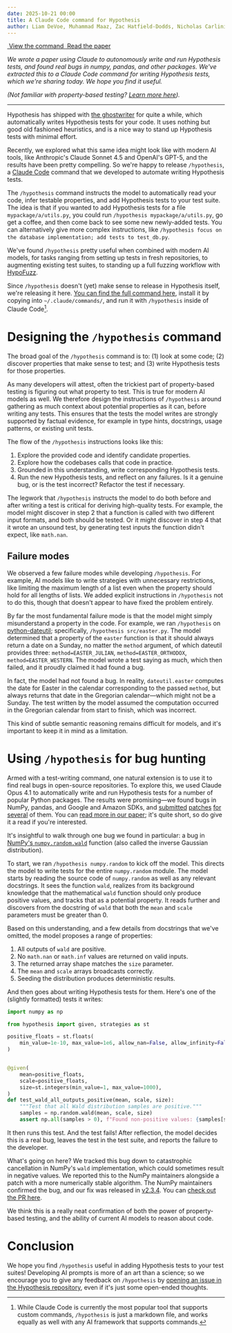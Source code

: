 ```yaml
---
date: 2025-10-21 00:00
title: A Claude Code command for Hypothesis
author: Liam DeVoe, Muhammad Maaz, Zac Hatfield-Dodds, Nicholas Carlini
---
```


<div class="cta-buttons">
  <a href="https://github.com/hypothesisworks/hypothesis/agents/hypothesis.md" class="cta-button">
    <img src="/theme/icon-code.svg" alt="" class="cta-icon">
    View the command
  </a>
  <a href="https://mmaaz-git.github.io/agentic-pbt-site/" class="cta-button">
    <img src="/theme/icon-paper.svg" alt="" class="cta-icon">
    Read the paper
  </a>
</div>

*We wrote a paper using Claude to autonomously write and run Hypothesis tests, and found real bugs in numpy, pandas, and other packages. We've extracted this to a Claude Code command for writing Hypothesis tests, which we're sharing today. We hope you find it useful.*

*(Not familiar with property-based testing? [Learn more here](https://increment.com/testing/in-praise-of-property-based-testing/)).*

---

Hypothesis has shipped with [the ghostwriter](https://hypothesis.readthedocs.io/en/latest/reference/integrations.html#ghostwriter) for quite a while, which automatically writes Hypothesis tests for your code. It uses nothing but good old fashioned heuristics, and is a nice way to stand up Hypothesis tests with minimal effort.

Recently, we explored what this same idea might look like with modern AI tools, like Anthropic's Claude Sonnet 4.5 and OpenAI's GPT-5, and the results have been pretty compelling. So we're happy to release `/hypothesis`, a [Claude Code](https://www.claude.com/product/claude-code) command that we developed to automate writing Hypothesis tests.

The `/hypothesis` command instructs the model to automatically read your code, infer testable properties, and add Hypothesis tests to your test suite. The idea is that if you wanted to add Hypothesis tests for a file `mypackage/a/utils.py`, you could run `/hypothesis mypackage/a/utils.py`, go get a coffee, and then come back to see some new newly-added tests. You can alternatively give more complex instructions, like `/hypothesis focus on the database implementation; add tests to test_db.py`.

We've found `/hypothesis` pretty useful when combined with modern AI models, for tasks ranging from setting up tests in fresh repositories, to augmenting existing test suites, to standing up a full fuzzing workflow with [HypoFuzz](https://hypofuzz.com/).

Since `/hypothesis` doesn't (yet) make sense to release in Hypothesis itself, we're releasing it here. [You can find the full command here](https://github.com/hypothesisworks/hypothesis/agents/hypothesis.md), install it by copying into `~/.claude/commands/`, and run it with `/hypothesis` inside of Claude Code[^1].

# Designing the `/hypothesis` command

The broad goal of the `/hypothesis` command is to: (1) look at some code; (2) discover properties that make sense to test; and (3) write Hypothesis tests for those properties.

As many developers will attest, often the trickiest part of property-based testing is figuring out what property to test. This is true for modern AI models as well. We therefore design the instructions of `/hypothesis` around gathering as much context about potential properties as it can, before writing any tests. This ensures that the tests the model writes are strongly supported by factual evidence, for example in type hints, docstrings, usage patterns, or existing unit tests.

The flow of the `/hypothesis` instructions looks like this:

1. Explore the provided code and identify candidate properties.
2. Explore how the codebases calls that code in practice.
3. Grounded in this understanding, write corresponding Hypothesis tests.
4. Run the new Hypothesis tests, and reflect on any failures. Is it a genuine bug, or is the test incorrect? Refactor the test if necessary.

The legwork that `/hypothesis` instructs the model to do both before and after writing a test is critical for deriving high-quality tests. For example, the model might discover in step 2 that a function is called with two different input formats, and both should be tested. Or it might discover in step 4 that it wrote an unsound test, by generating test inputs the function didn't expect, like `math.nan`.

## Failure modes

We observed a few failure modes while developing `/hypothesis`. For example, AI models like to write strategies with unnecessary restrictions, like limiting the maximum length of a list even when the property should hold for all lengths of lists. We added explicit instructions in `/hypothesis` not to do this, though that doesn't appear to have fixed the problem entirely.

By far the most fundamental failure mode is that the model might simply misunderstand a property in the code. For example, we ran `/hypothesis` on [python-dateutil](https://github.com/dateutil/dateutil); specifically, `/hypothesis src/easter.py`. The model determined that a property of the `easter` function is that it should always return a date on a Sunday, no matter the `method` argument, of which dateutil provides three: `method=EASTER_JULIAN`, `method=EASTER_ORTHODOX`, `method=EASTER_WESTERN`. The model wrote a test saying as much, which then failed, and it proudly claimed it had found a bug.

In fact, the model had not found a bug. In reality, `dateutil.easter` computes the date for Easter in the calendar corresponding to the passed `method`, but always returns that date in the Gregorian calendar—which might not be a Sunday. The test written by the model assumed the computation occurred in the Gregorian calendar from start to finish, which was incorrect.

This kind of subtle semantic reasoning remains difficult for models, and it's important to keep it in mind as a limitation.

# Using `/hypothesis` for bug hunting

Armed with a test-writing command, one natural extension is to use it to find real bugs in open-source repositories. To explore this, we used Claude Opus 4.1 to automatically write and run Hypothesis tests for a number of popular Python packages. The results were promising—we found bugs in NumPy, pandas, and Google and Amazon SDKs, and [submitted](https://github.com/numpy/numpy/pull/29609) [patches](https://github.com/aws-powertools/powertools-lambda-python/pull/7246) [for](https://github.com/aws-cloudformation/cloudformation-cli/pull/1106) [several](https://github.com/huggingface/tokenizers/pull/1853) of them. You can [read more in our paper](https://mmaaz-git.github.io/agentic-pbt-site/); it's quite short, so do give it a read if you're interested.

It's insightful to walk through one bug we found in particular: a bug in [NumPy's `numpy.random.wald`](https://numpy.org/doc/stable/reference/random/generated/numpy.random.wald.html) function (also called the inverse Gaussian distribution).

To start, we ran `/hypothesis numpy.random` to kick off the model. This directs the model to write tests for the entire `numpy.random` module. The model starts by reading the source code of `numpy.random` as well as any relevant docstrings. It sees the function `wald`, realizes from its background knowledge that the mathematical `wald` function should only produce positive values, and tracks that as a potential property. It reads further and discovers from the docstring of `wald` that both the `mean` and `scale` parameters must be greater than 0.

Based on this understanding, and a few details from docstrings that we've omitted, the model proposes a range of properties:

1. All outputs of `wald` are positive.
2. No `math.nan` or `math.inf` values are returned on valid inputs.
3. The returned array shape matches the `size` parameter.
4. The `mean` and `scale` arrays broadcasts correctly.
5. Seeding the distribution produces deterministic results.

And then goes about writing Hypothesis tests for them. Here's one of the (slightly formatted) tests it writes:

```python
import numpy as np

from hypothesis import given, strategies as st

positive_floats = st.floats(
    min_value=1e-10, max_value=1e6, allow_nan=False, allow_infinity=False
)


@given(
    mean=positive_floats,
    scale=positive_floats,
    size=st.integers(min_value=1, max_value=1000),
)
def test_wald_all_outputs_positive(mean, scale, size):
    """Test that all Wald distribution samples are positive."""
    samples = np.random.wald(mean, scale, size)
    assert np.all(samples > 0), f"Found non-positive values: {samples[samples <= 0]}"
```

It then runs this test. And the test fails! After reflection, the model decides this is a real bug, leaves the test in the test suite, and reports the failure to the developer.

What's going on here? We tracked this bug down to catastrophic cancellation in NumPy's `wald` implementation, which could sometimes result in negative values. We reported this to the NumPy maintainers alongside a patch with a more numerically stable algorithm. The NumPy maintainers confirmed the bug, and our fix was released in [v2.3.4](https://github.com/numpy/numpy/releases/tag/v2.3.4). You can [check out the PR here](https://github.com/numpy/numpy/pull/29609).

We think this is a really neat confirmation of both the power of property-based testing, and the ability of current AI models to reason about code.

# Conclusion

We hope you find `/hypothesis` useful in adding Hypothesis tests to your test suites! Developing AI prompts is more of an art than a science; so we encourage you to give any feedback on `/hypothesis` by [opening an issue in the Hypothesis repository](https://github.com/HypothesisWorks/hypothesis/issues/new), even if it's just some open-ended thoughts.

[^1]: While Claude Code is currently the most popular tool that supports custom commands, `/hypothesis` is just a markdown file, and works equally as well with any AI framework that supports commands.
